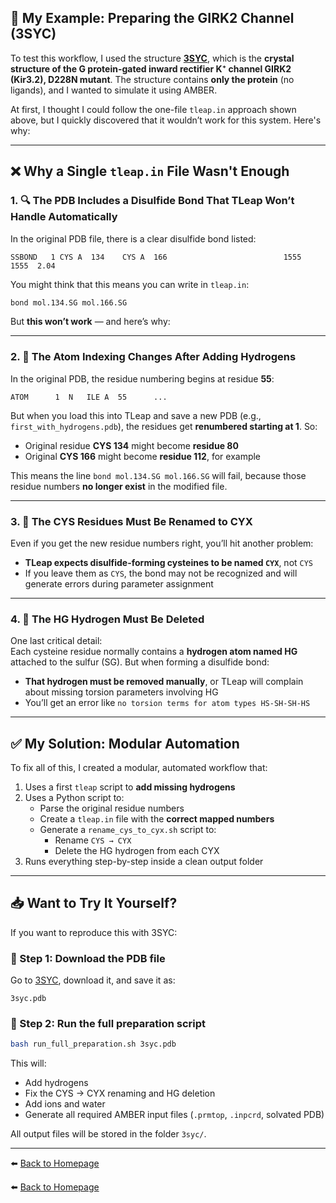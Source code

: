 
## 🧪 My Example: Preparing the GIRK2 Channel (3SYC)

To test this workflow, I used the structure [**3SYC**](https://www.rcsb.org/structure/3SYC), which is the **crystal structure of the G protein-gated inward rectifier K⁺ channel GIRK2 (Kir3.2), D228N mutant**. The structure contains **only the protein** (no ligands), and I wanted to simulate it using AMBER.

At first, I thought I could follow the one-file `tleap.in` approach shown above, but I quickly discovered that it wouldn’t work for this system. Here's why:

---

## ❌ Why a Single `tleap.in` File Wasn't Enough

### 1. 🔍 The PDB Includes a Disulfide Bond That TLeap Won’t Handle Automatically

In the original PDB file, there is a clear disulfide bond listed:

```
SSBOND   1 CYS A  134    CYS A  166                          1555   1555  2.04
```

You might think that this means you can write in `tleap.in`:

```bash
bond mol.134.SG mol.166.SG
```

But **this won’t work** — and here’s why:

---

### 2. 🧬 The Atom Indexing Changes After Adding Hydrogens

In the original PDB, the residue numbering begins at residue **55**:

```
ATOM      1  N   ILE A  55      ...
```

But when you load this into TLeap and save a new PDB (e.g., `first_with_hydrogens.pdb`), the residues get **renumbered starting at 1**. So:

- Original residue **CYS 134** might become **residue 80**
- Original **CYS 166** might become **residue 112**, for example

This means the line `bond mol.134.SG mol.166.SG` will fail, because those residue numbers **no longer exist** in the modified file.

---

### 3. 🧪 The CYS Residues Must Be Renamed to CYX

Even if you get the new residue numbers right, you’ll hit another problem:

- **TLeap expects disulfide-forming cysteines to be named `CYX`**, not `CYS`
- If you leave them as `CYS`, the bond may not be recognized and will generate errors during parameter assignment

---

### 4. 🧼 The HG Hydrogen Must Be Deleted

One last critical detail:  
Each cysteine residue normally contains a **hydrogen atom named HG** attached to the sulfur (SG). But when forming a disulfide bond:

- **That hydrogen must be removed manually**, or TLeap will complain about missing torsion parameters involving HG
- You’ll get an error like `no torsion terms for atom types HS-SH-SH-HS`

---

## ✅ My Solution: Modular Automation

To fix all of this, I created a modular, automated workflow that:

1. Uses a first `tleap` script to **add missing hydrogens**
2. Uses a Python script to:
   - Parse the original residue numbers
   - Create a `tleap.in` file with the **correct mapped numbers**
   - Generate a `rename_cys_to_cyx.sh` script to:
     - Rename `CYS → CYX`
     - Delete the HG hydrogen from each CYX
3. Runs everything step-by-step inside a clean output folder

---

## 📥 Want to Try It Yourself?

If you want to reproduce this with 3SYC:

### 🔧 Step 1: Download the PDB file
Go to [3SYC](https://www.rcsb.org/structure/3SYC), download it, and save it as:

```
3syc.pdb
```

### 🧪 Step 2: Run the full preparation script

```bash
bash run_full_preparation.sh 3syc.pdb
```

This will:
- Add hydrogens
- Fix the CYS → CYX renaming and HG deletion
- Add ions and water
- Generate all required AMBER input files (`.prmtop`, `.inpcrd`, solvated PDB)

All output files will be stored in the folder `3syc/`.

---

⬅️ [Back to Homepage](./README.md)

⬅️ [Back to Homepage](./tleap.md)
